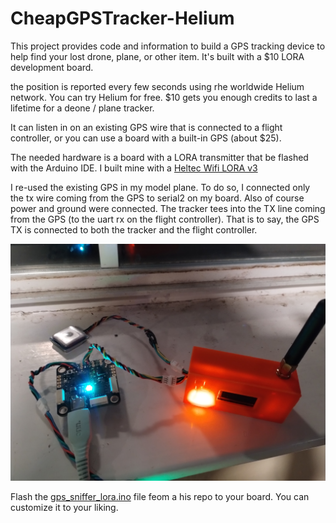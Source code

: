 # CheapGPSTracker-Helium

This project provides code and information to build a GPS tracking
device to help find your lost drone, plane, or other item. It's built
with a $10 LORA development board.

the position is reported every few seconds using rhe worldwide Helium network. You can try Helium for free. $10 gets you enough credits to last a lifetime for a deone / plane tracker.

It can listen in on an existing GPS wire that is connected to a 
flight controller, or you can use a board with a built-in GPS (about $25).

The needed hardware is a board with a LORA transmitter that be flashed with the Arduino IDE.
I built mine with a [Heltec Wifi LORA v3](https://heltec.org/project/wifi-lora-32-v3/)

I re-used the existing GPS in my model plane. To do so, I connected
only the tx wire coming from the GPS to serial2 on my board. Also of
course power and ground were connected. The tracker tees into the 
TX line coming from the GPS (to the uart rx on the flight controller).
That is to say, the GPS TX is connected to both the tracker and the
flight controller.

![Image of GPS tracker connected to flight controller](./gps-tracker.jpg)



Flash the [gps_sniffer_lora.ino](gps_sniffer_lora.ino) file feom a his repo to your board. You can customize it to your liking.
